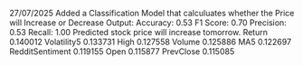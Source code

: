 27/07/2025
Added a Classification Model that calculuates whether the Price will Increase or Decrease
Output:
  Accuracy: 0.53
  F1 Score: 0.70
  Precision: 0.53
  Recall: 1.00
  Predicted stock price will increase tomorrow.
  Return             0.140012
  Volatility5        0.133731
  High               0.127558
  Volume             0.125886
  MA5                0.122697
  RedditSentiment    0.119155
  Open               0.115877
  PrevClose          0.115085

